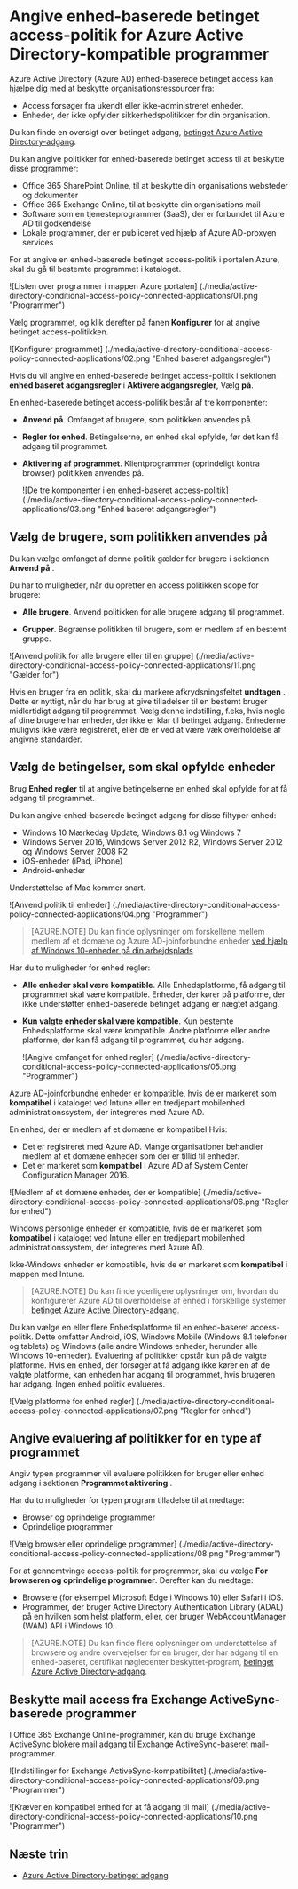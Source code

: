 <properties
    pageTitle="Angive enhed-baserede betinget access-politik for Azure Active Directory-kompatible programmer | Microsoft Azure"
    description="Indstille enhed-baserede betinget access politikker til Azure AD-forbindelse programmer."
    services="active-directory"
    documentationCenter=""
    authors="markusvi"
    manager="femila"
    editor=""/>

<tags
    ms.service="active-directory"
    ms.workload="identity"
    ms.tgt_pltfrm="na"
    ms.devlang="na"
    ms.topic="article"
    ms.date="09/14/2016"
    ms.author="markvi"/>


# <a name="set-device-based-conditional-access-policy-for-azure-active-directory-connected-applications"></a>Angive enhed-baserede betinget access-politik for Azure Active Directory-kompatible programmer


Azure Active Directory (Azure AD) enhed-baserede betinget access kan hjælpe dig med at beskytte organisationsressourcer fra:

- Access forsøger fra ukendt eller ikke-administreret enheder.
- Enheder, der ikke opfylder sikkerhedspolitikker for din organisation.

Du kan finde en oversigt over betinget adgang, [betinget Azure Active Directory-adgang](active-directory-conditional-access.md).

Du kan angive politikker for enhed-baserede betinget access til at beskytte disse programmer:

- Office 365 SharePoint Online, til at beskytte din organisations websteder og dokumenter
- Office 365 Exchange Online, til at beskytte din organisations mail
- Software som en tjenesteprogrammer (SaaS), der er forbundet til Azure AD til godkendelse
- Lokale programmer, der er publiceret ved hjælp af Azure AD-proxyen services

For at angive en enhed-baserede betinget access-politik i portalen Azure, skal du gå til bestemte programmet i kataloget.


  ![Listen over programmer i mappen Azure portalen] (./media/active-directory-conditional-access-policy-connected-applications/01.png "Programmer")


Vælg programmet, og klik derefter på fanen **Konfigurer** for at angive betinget access-politikken.  


  ![Konfigurer programmet] (./media/active-directory-conditional-access-policy-connected-applications/02.png "Enhed baseret adgangsregler")




Hvis du vil angive en enhed-baserede betinget access-politik i sektionen **enhed baseret adgangsregler** i **Aktivere adgangsregler**, Vælg **på**.

En enhed-baserede betinget access-politik består af tre komponenter:

- **Anvend på**. Omfanget af brugere, som politikken anvendes på.

- **Regler for enhed**. Betingelserne, en enhed skal opfylde, før det kan få adgang til programmet.

- **Aktivering af programmet**. Klientprogrammer (oprindeligt kontra browser) politikken anvendes på.

  ![De tre komponenter i en enhed-baseret access-politik] (./media/active-directory-conditional-access-policy-connected-applications/03.png "Enhed baseret adgangsregler")


## <a name="select-the-users-the-policy-applies-to"></a>Vælg de brugere, som politikken anvendes på

Du kan vælge omfanget af denne politik gælder for brugere i sektionen **Anvend på** .

Du har to muligheder, når du opretter en access politikken scope for brugere:

- **Alle brugere**. Anvend politikken for alle brugere adgang til programmet.

- **Grupper**. Begrænse politikken til brugere, som er medlem af en bestemt gruppe.

![Anvend politik for alle brugere eller til en gruppe] (./media/active-directory-conditional-access-policy-connected-applications/11.png "Gælder for")


 Hvis en bruger fra en politik, skal du markere afkrydsningsfeltet **undtagen** . Dette er nyttigt, når du har brug at give tilladelser til en bestemt bruger midlertidigt adgang til programmet. Vælg denne indstilling, f.eks, hvis nogle af dine brugere har enheder, der ikke er klar til betinget adgang. Enhederne muligvis ikke være registreret, eller de er ved at være væk overholdelse af angivne standarder.


## <a name="select-the-conditions-that-devices-must-meet"></a>Vælg de betingelser, som skal opfylde enheder

Brug **Enhed regler** til at angive betingelserne en enhed skal opfylde for at få adgang til programmet.

Du kan angive enhed-baserede betinget adgang for disse filtyper enhed:

- Windows 10 Mærkedag Update, Windows 8.1 og Windows 7
- Windows Server 2016, Windows Server 2012 R2, Windows Server 2012 og Windows Server 2008 R2
- iOS-enheder (iPad, iPhone)
- Android-enheder

Understøttelse af Mac kommer snart.

  ![Anvend politik til enheder] (./media/active-directory-conditional-access-policy-connected-applications/04.png "Programmer")

 >[AZURE.NOTE] Du kan finde oplysninger om forskellene mellem medlem af et domæne og Azure AD-joinforbundne enheder [ved hjælp af Windows 10-enheder på din arbejdsplads](active-directory-azureadjoin-windows10-devices.md).

Har du to muligheder for enhed regler:

- **Alle enheder skal være kompatible**. Alle Enhedsplatforme, få adgang til programmet skal være kompatible. Enheder, der kører på platforme, der ikke understøtter enhed-baserede betinget adgang er nægtet adgang.

- **Kun valgte enheder skal være kompatible**. Kun bestemte Enhedsplatforme skal være kompatible. Andre platforme eller andre platforme, der kan få adgang til programmet, du har adgang.

  ![Angive omfanget for enhed regler] (./media/active-directory-conditional-access-policy-connected-applications/05.png "Programmer")

Azure AD-joinforbundne enheder er kompatible, hvis de er markeret som **kompatibel** i kataloget ved Intune eller en tredjepart mobilenhed administrationssystem, der integreres med Azure AD.

En enhed, der er medlem af et domæne er kompatibel Hvis:

- Det er registreret med Azure AD. Mange organisationer behandler medlem af et domæne enheder som der er tillid til enheder.
- Det er markeret som **kompatibel** i Azure AD af System Center Configuration Manager 2016.

 ![Medlem af et domæne enheder, der er kompatible] (./media/active-directory-conditional-access-policy-connected-applications/06.png "Regler for enhed")

Windows personlige enheder er kompatible, hvis de er markeret som **kompatibel** i kataloget ved Intune eller en tredjepart mobilenhed administrationssystem, der integreres med Azure AD.

Ikke-Windows enheder er kompatible, hvis de er markeret som **kompatibel** i mappen med Intune.

 >[AZURE.NOTE] Du kan finde yderligere oplysninger om, hvordan du konfigurerer Azure AD til overholdelse af enhed i forskellige systemer [betinget Azure Active Directory-adgang](active-directory-conditional-access.md).


Du kan vælge en eller flere Enhedsplatforme til en enhed-baseret access-politik. Dette omfatter Android, iOS, Windows Mobile (Windows 8.1 telefoner og tablets) og Windows (alle andre Windows enheder, herunder alle Windows 10-enheder).
Evaluering af politikker opstår kun på de valgte platforme. Hvis en enhed, der forsøger at få adgang ikke kører en af de valgte platforme, kan enheden har adgang til programmet, hvis brugeren har adgang. Ingen enhed politik evalueres.

![Vælg platforme for enhed regler] (./media/active-directory-conditional-access-policy-connected-applications/07.png "Regler for enhed")


## <a name="set-policy-evaluation-for-a-type-of-application"></a>Angive evaluering af politikker for en type af programmet

Angiv typen programmer vil evaluere politikken for bruger eller enhed adgang i sektionen **Programmet aktivering** .

Har du to muligheder for typen program tilladelse til at medtage:

- Browser og oprindelige programmer
- Oprindelige programmer

![Vælg browser eller oprindelige programmer] (./media/active-directory-conditional-access-policy-connected-applications/08.png "Programmer")

For at gennemtvinge access-politik for programmer, skal du vælge **For browseren og oprindelige programmer**. Derefter kan du medtage:

- Browsere (for eksempel Microsoft Edge i Windows 10) eller Safari i iOS.
- Programmer, der bruger Active Directory Authentication Library (ADAL) på en hvilken som helst platform, eller, der bruger WebAccountManager (WAM) API i Windows 10.

>[AZURE.NOTE] Du kan finde flere oplysninger om understøttelse af browsere og andre overvejelser for en bruger, der har adgang til en enhed-baseret, certifikat nøglecenter beskyttet-program, [betinget Azure Active Directory-adgang](active-directory-conditional-access.md).

## <a name="help-protect-email-access-from-exchange-activesync-based-applications"></a>Beskytte mail access fra Exchange ActiveSync-baserede programmer

I Office 365 Exchange Online-programmer, kan du bruge Exchange ActiveSync blokere mail adgang til Exchange ActiveSync-baseret mail-programmer.

![Indstillinger for Exchange ActiveSync-kompatibilitet] (./media/active-directory-conditional-access-policy-connected-applications/09.png "Programmer")

![Kræver en kompatibel enhed for at få adgang til mail] (./media/active-directory-conditional-access-policy-connected-applications/10.png "Programmer")


## <a name="next-steps"></a>Næste trin

- [Azure Active Directory-betinget adgang](active-directory-conditional-access.md)
